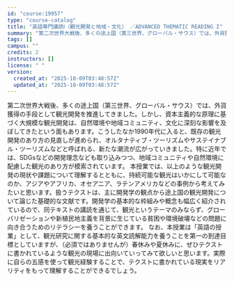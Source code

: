 ```yaml
---
id: "course:19957"
type: "course-catalog"
title: "英語専門講読Ⅰ（観光開発と地域・文化） ／ADVANCED THEMATIC READING I"
summary: "第二次世界大戦後、多くの途上国（第三世界、グローバル・サウス）では、外貨獲得の手段として観光開発を推進してきました。しかし、資本主義的な原理に基づく大規模な観光開発は、自然環境や地域コミュニティ、文化に深刻な影響を及ぼしてきたという面もあり…"
tags: []
campus: ""
credits: 2
instructors: []
license: " "
version:
  created_at: "2025-10-09T03:48:57Z"
  updated_at: "2025-10-09T03:48:57Z"
---
```


第二次世界大戦後、多くの途上国（第三世界、グローバル・サウス）では、外貨獲得の手段として観光開発を推進してきました。しかし、資本主義的な原理に基づく大規模な観光開発は、自然環境や地域コミュニティ、文化に深刻な影響を及ぼしてきたという面もあります。こうしたなか1990年代に入ると、既存の観光開発のあり方の見直しが進められ、オルタナティブ・ツーリズムやサステイナブル・ツーリズムなどと呼ばれる、新たな潮流が広がっていきました。特に近年では、SDGsなどの開発理念なども取り込みつつ、地域コミュニティや自然環境に配慮した観光のあり方が模索されています。 本授業では、以上のような観光開発の現状や課題について理解するとともに、持続可能な観光はいかにして可能なのか、アジアやアフリカ、オセアニア、ラテンアメリカなどの事例から考えてみたいと思います。扱うテクストは、主に開発学の観点から途上国の観光開発について論じた基礎的な文献です。開発学の基本的な枠組みや概念も幅広く紹介されているので、同テキストの講読を通じて、観光というテーマのみならず、グローバリゼーションや新植民地主義を背景に生じている貧困や環境破壊などの問題に向き合うためのリテラシーを養うことができます。 なお、本授業は「英語の授業」として、観光研究に関する基本的な英文読解能力を養うことを第一の到達目標としていますが、（必須ではありませんが）春休みや夏休みに、ぜひテクストに書かれているような観光の現場に出向いていってみて欲しいと思います。実際に自らの五感を使って観光経験することで、テクストに書かれている現実をリアリティをもって理解することができるでしょう。

